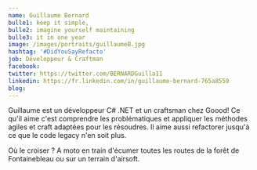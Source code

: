 ```yaml
---
name: Guillaume Bernard
bulle1: keep it simple,  
bulle2: imagine yourself maintaining
bulle3: it in one year
image: /images/portraits/guillaumeB.jpg
hashtag: '#DidYouSayRefacto'
job: Développeur & Craftman
facebook: 
twitter: https://twitter.com/BERNARDGuilla11
linkedin: https://fr.linkedin.com/in/guillaume-bernard-765a8559
blog: 
---
```

Guillaume est un développeur C# .NET et un craftsman chez Goood! 
Ce qu'il aime c'est comprendre les problématiques et appliquer les méthodes agiles 
et craft adaptées pour les résoudres. Il aime aussi refactorer jusqu'à ce que le code legacy n'en soit plus.

Où le croiser ? A moto en train d'écumer toutes les routes de la forêt de Fontainebleau ou sur un terrain d'airsoft.  